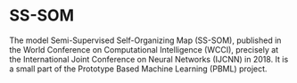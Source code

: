 # SS-SOM
The model Semi-Supervised Self-Organizing Map (SS-SOM), published in the World Conference on Computational Intelligence (WCCI), precisely at the International Joint Conference on Neural Networks (IJCNN) in 2018. It is a small part of the Prototype Based Machine Learning (PBML) project.
